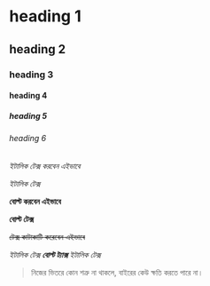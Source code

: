 # heading 1
## heading 2
### heading 3
#### heading 4
##### heading 5
###### heading 6







*ইটালিক টেক্স করবেন এইভাবে*

_ইটালিক টেক্স_

**বোল্ট করবেন এইভাবে**

__বোল্ট টেক্স__

~~টেক্স কাটাকাটি করেবেন এইভাবে~~

*ইটালিক টেক্স **বোল্ট ট্যাক্স** ইটালিক টেক্স*


> নিজের ভিতরে কোন শত্রু না থাকলে, বাইরের কেউ ক্ষতি করতে পারে না।
